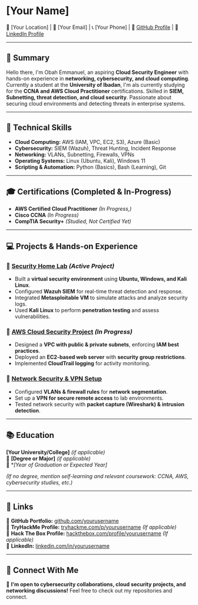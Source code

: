 # [Your Name]
📍 [Your Location] | 📧 [Your Email] | 📞 [Your Phone] | 🔗 [GitHub Profile](https://github.com/yourusername) | 🔗 [LinkedIn Profile](https://linkedin.com/in/yourusername)

---

## 📝 Summary  
Hello there, I'm Obah Emmanuel, an aspiring **Cloud Security Engineer** with hands-on experience in **networking, cybersecurity, and cloud computing**. Currently a student at the **University of Ibadan**, I'm als currently studying for the **CCNA and AWS Cloud Practitioner** certifications. Skilled in **SIEM, Subnetting, threat detection, and cloud security**. Passionate about securing cloud environments and detecting threats in enterprise systems.

---

## 🚀 Technical Skills  
- **Cloud Computing:** AWS (IAM, VPC, EC2, S3), Azure (Basic)  
- **Cybersecurity:** SIEM (Wazuh), Threat Hunting, Incident Response  
- **Networking:** VLANs, Subnetting, Firewalls, VPNs  
- **Operating Systems:** Linux (Ubuntu, Kali), Windows 11  
- **Scripting & Automation:** Python (Basics), Bash (Learning), Git   

---

## 🎓 Certifications (Completed & In-Progress)  
- **AWS Certified Cloud Practitioner** *(In Progress,)*  
- **Cisco CCNA** *(In Progress)*  
- **CompTIA Security+** *(Studied, Not Certified Yet)*  

---

## 💻 Projects & Hands-on Experience  

### 🔹 [Security Home Lab]() *(Active Project)*  
- Built a **virtual security environment** using **Ubuntu, Windows, and Kali Linux**.  
- Configured **Wazuh SIEM** for real-time threat detection and response.  
- Integrated **Metasploitable VM** to simulate attacks and analyze security logs.  
- Used **Kali Linux** to perform **penetration testing** and assess vulnerabilities.  

### 🔹 [AWS Cloud Security Project](https://github.com/yourusername/aws-security-project) *(In Progress)*  
- Designed a **VPC with public & private subnets**, enforcing **IAM best practices**.  
- Deployed an **EC2-based web server** with **security group restrictions**.  
- Implemented **CloudTrail logging** for activity monitoring.  

### 🔹 [Network Security & VPN Setup](https://github.com/yourusername/network-security-vpn)  
- Configured **VLANs & firewall rules** for **network segmentation**.  
- Set up a **VPN for secure remote access** to lab environments.  
- Tested network security with **packet capture (Wireshark) & intrusion detection**.  

---

## 📚 Education  
**[Your University/College]** *(if applicable)*  
📖 **[Degree or Major]** *(if applicable)*  
📅 **[Year of Graduation or Expected Year]*  

*(If no degree, mention self-learning and relevant coursework: CCNA, AWS, cybersecurity studies, etc.)*  

---

## 🔗 Links  
📌 **GitHub Portfolio:** [github.com/yourusername](https://github.com/yourusername)  
📌 **TryHackMe Profile:** [tryhackme.com/p/yourusername](https://tryhackme.com/p/yourusername) *(If applicable)*  
📌 **Hack The Box Profile:** [hackthebox.com/profile/yourusername](https://hackthebox.com/profile/yourusername) *(If applicable)*  
📌 **LinkedIn:** [linkedin.com/in/yourusername](https://linkedin.com/in/yourusername)  

---

## 🤝 Connect With Me  
💬 **I'm open to cybersecurity collaborations, cloud security projects, and networking discussions!** Feel free to check out my repositories and connect.  

